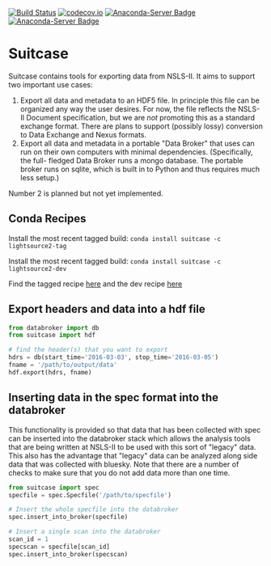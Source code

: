 [![Build Status](https://travis-ci.org/NSLS-II/suitcase.svg?branch=master)](https://travis-ci.org/NSLS-II/suitcase)
[![codecov.io](https://codecov.io/github/NSLS-II/suitcase/coverage.svg?branch=master)](https://codecov.io/github/NSLS-II/suitcase?branch=master)
[![Anaconda-Server Badge](https://anaconda.org/lightsource2/suitcase/badges/version.svg)](https://anaconda.org/lightsource2/suitcase)
[![Anaconda-Server Badge](https://anaconda.org/lightsource2/suitcase/badges/installer/conda.svg)](https://conda.anaconda.org/lightsource2)

# Suitcase

Suitcase contains tools for exporting data from NSLS-II. It aims to support
two important use cases:

1. Export all data and metadata to an HDF5 file. In principle this file can be
   organized any way the user desires. For now, the file reflects the NSLS-II
   Document specification, but we are *not* promoting this as a standard
   exchange format. There are plans to support (possibly lossy) conversion to
   Data Exchange and Nexus formats.
2. Export all data and metadata in a portable "Data Broker" that uses can run
   on their own computers with minimal dependencies. (Specifically, the full-
   fledged Data Broker runs a mongo database. The portable broker runs on
   sqlite, which is built in to Python and thus requires much less setup.)

Number 2 is planned but not yet implemented.

## Conda Recipes

Install the most recent tagged build: `conda install suitcase -c lightsource2-tag`

Install the most recent tagged build: `conda install suitcase -c lightsource2-dev`

Find the tagged recipe [here](https://github.com/NSLS-II/lightsource2-recipes/tree/master/recipes-tag/suitcase) and the dev recipe [here](https://github.com/NSLS-II/lightsource2-recipes/tree/master/recipes-dev/suitcase)

## Export headers and data into a hdf file

```python
from databroker import db
from suitcase import hdf

# find the header(s) that you want to export
hdrs = db(start_time='2016-03-03', stop_time='2016-03-05')
fname = '/path/to/output/data'
hdf.export(hdrs, fname)
```

## Inserting data in the spec format into the databroker

This functionality is provided so that data that has been collected with spec
can be inserted into the databroker stack which allows the analysis tools that
are being written at NSLS-II to be used with this sort of "legacy" data. This
also has the advantage that "legacy" data can be analyzed along side data that
was collected with bluesky. Note that there are a number of checks to make sure
that you do not add data more than one time.


```python
from suitcase import spec
specfile = spec.Specfile('/path/to/specfile')

# Insert the whole specfile into the databroker
spec.insert_into_broker(specfile)

# Insert a single scan into the databroker
scan_id = 1
specscan = specfile[scan_id]
spec.insert_into_broker(specscan)
```
